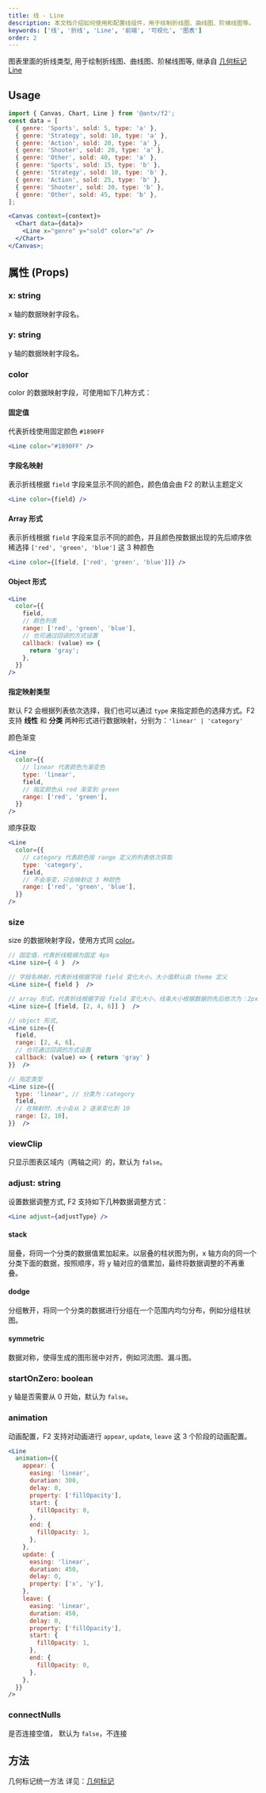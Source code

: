 ```yaml
---
title: 线 - Line
description: 本文档介绍如何使用和配置线组件，用于绘制折线图、曲线图、阶梯线图等。
keywords: ['线', '折线', 'Line', '前端', '可视化', '图表']
order: 2
---
```


图表里面的折线类型, 用于绘制折线图、曲线图、阶梯线图等, 继承自 [几何标记 Line](Line)

## Usage

```jsx
import { Canvas, Chart, Line } from '@antv/f2';
const data = [
  { genre: 'Sports', sold: 5, type: 'a' },
  { genre: 'Strategy', sold: 10, type: 'a' },
  { genre: 'Action', sold: 20, type: 'a' },
  { genre: 'Shooter', sold: 20, type: 'a' },
  { genre: 'Other', sold: 40, type: 'a' },
  { genre: 'Sports', sold: 15, type: 'b' },
  { genre: 'Strategy', sold: 10, type: 'b' },
  { genre: 'Action', sold: 25, type: 'b' },
  { genre: 'Shooter', sold: 30, type: 'b' },
  { genre: 'Other', sold: 45, type: 'b' },
];

<Canvas context={context}>
  <Chart data={data}>
    <Line x="genre" y="sold" color="a" />
  </Chart>
</Canvas>;
```

## 属性 (Props)

### x: string

x 轴的数据映射字段名。

### y: string

y 轴的数据映射字段名。

### color

color 的数据映射字段，可使用如下几种方式：

#### 固定值

代表折线使用固定颜色 `#1890FF`

```jsx
<Line color="#1890FF" />
```

#### 字段名映射

表示折线根据 `field` 字段来显示不同的颜色，颜色值会由 F2 的默认主题定义

```jsx
<Line color={field} />
```

#### Array 形式

表示折线根据 `field` 字段来显示不同的颜色，并且颜色按数据出现的先后顺序依稀选择 `['red', 'green', 'blue']` 这 3 种颜色

```jsx
<Line color={[field, ['red', 'green', 'blue']]} />
```

#### Object 形式

```jsx
<Line
  color={{
    field,
    // 颜色列表
    range: ['red', 'green', 'blue'],
    // 也可通过回调的方式设置
    callback: (value) => {
      return 'gray';
    },
  }}
/>
```

#### 指定映射类型

默认 F2 会根据列表依次选择，我们也可以通过 `type` 来指定颜色的选择方式。F2 支持 **线性** 和 **分类** 两种形式进行数据映射，分别为：`'linear' | 'category'`

颜色渐变

```jsx
<Line
  color={{
    // linear 代表颜色为渐变色
    type: 'linear',
    field,
    // 指定颜色从 red 渐变到 green
    range: ['red', 'green'],
  }}
/>
```

顺序获取

```jsx
<Line
  color={{
    // category 代表颜色按 range 定义的列表依次获取
    type: 'category',
    field,
    // 不会渐变，只会映射这 3 种颜色
    range: ['red', 'green', 'blue'],
  }}
/>
```

### size

size 的数据映射字段，使用方式同 [color](#color)。

```jsx
// 固定值，代表折线粗细为固定 4px
<Line size={ 4 }  />

// 字段名映射，代表折线根据字段 field 变化大小，大小值默认由 theme 定义
<Line size={ field }  />

// array 形式，代表折线根据字段 field 变化大小，线条大小根据数据的先后依次为：2px 4px 6px
<Line size={ [field, [2, 4, 6]] }  />

// object 形式,
<Line size={{
  field,
  range: [2, 4, 6],
  // 也可通过回调的方式设置
  callback: (value) => { return 'gray' }
}}  />

// 指定类型
<Line size={{
  type: 'linear', // 分类为：category
  field,
  // 在映射时，大小会从 2 逐渐变化到 10
  range: [2, 10],
}}  />
```

### viewClip

只显示图表区域内（两轴之间）的，默认为 `false`。

### adjust: string

设置数据调整方式, F2 支持如下几种数据调整方式：

```jsx
<Line adjust={adjustType} />
```

#### stack

层叠，将同一个分类的数据值累加起来。以层叠的柱状图为例，x 轴方向的同一个分类下面的数据，按照顺序，将 y 轴对应的值累加，最终将数据调整的不再重叠。

#### dodge

分组散开，将同一个分类的数据进行分组在一个范围内均匀分布，例如分组柱状图。

#### symmetric

数据对称，使得生成的图形居中对齐，例如河流图、漏斗图。

### startOnZero: boolean

y 轴是否需要从 0 开始，默认为 `false`。

### animation

动画配置，F2 支持对动画进行 `appear`, `update`, `leave` 这 3 个阶段的动画配置。

```jsx
<Line
  animation={{
    appear: {
      easing: 'linear',
      duration: 300,
      delay: 0,
      property: ['fillOpacity'],
      start: {
        fillOpacity: 0,
      },
      end: {
        fillOpacity: 1,
      },
    },
    update: {
      easing: 'linear',
      duration: 450,
      delay: 0,
      property: ['x', 'y'],
    },
    leave: {
      easing: 'linear',
      duration: 450,
      delay: 0,
      property: ['fillOpacity'],
      start: {
        fillOpacity: 1,
      },
      end: {
        fillOpacity: 0,
      },
    },
  }}
/>
```

### connectNulls

是否连接空值， 默认为 `false`，不连接

## 方法

几何标记统一方法 详见：[几何标记](Line#方法)
